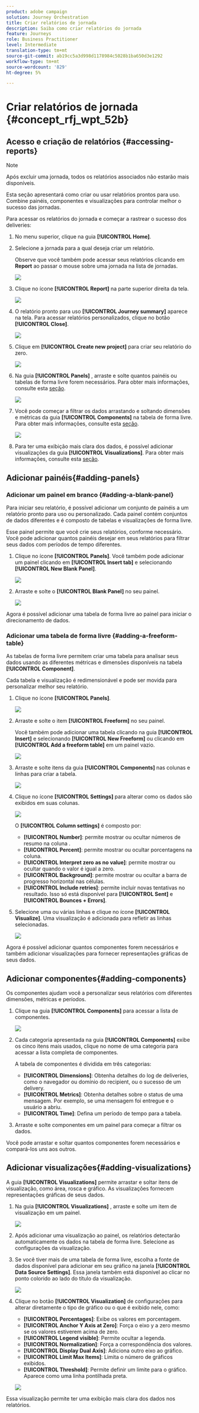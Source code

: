 ```yaml
---
product: adobe campaign
solution: Journey Orchestration
title: Criar relatórios de jornada
description: Saiba como criar relatórios do jornada
feature: Journeys
role: Business Practitioner
level: Intermediate
translation-type: tm+mt
source-git-commit: ab19cc5a3d998d1178984c5028b1ba650d3e1292
workflow-type: tm+mt
source-wordcount: '829'
ht-degree: 5%

---
```



# Criar relatórios de jornada {#concept_rfj_wpt_52b}

## Acesso e criação de relatórios {#accessing-reports}

>[!NOTE]
>
>Após excluir uma jornada, todos os relatórios associados não estarão mais disponíveis.

Esta seção apresentará como criar ou usar relatórios prontos para uso. Combine painéis, componentes e visualizações para controlar melhor o sucesso das jornadas.

Para acessar os relatórios do jornada e começar a rastrear o sucesso dos deliveries:

1. No menu superior, clique na guia **[!UICONTROL Home]**.

1. Selecione a jornada para a qual deseja criar um relatório.

   Observe que você também pode acessar seus relatórios clicando em **Report** ao passar o mouse sobre uma jornada na lista de jornadas.

   ![](../assets/dynamic_report_journey.png)

1. Clique no ícone **[!UICONTROL Report]** na parte superior direita da tela.

   ![](../assets/dynamic_report_journey_2.png)

1. O relatório pronto para uso **[!UICONTROL Journey summary]** aparece na tela. Para acessar relatórios personalizados, clique no botão **[!UICONTROL Close]**.

   ![](../assets/dynamic_report_journey_12.png)

1. Clique em **[!UICONTROL Create new project]** para criar seu relatório do zero.

   ![](../assets/dynamic_report_journey_3.png)

1. Na guia **[!UICONTROL Panels]** , arraste e solte quantos painéis ou tabelas de forma livre forem necessários. Para obter mais informações, consulte esta [seção](#adding-panels).

   ![](../assets/dynamic_report_journey_4.png)

1. Você pode começar a filtrar os dados arrastando e soltando dimensões e métricas da guia **[!UICONTROL Components]** na tabela de forma livre. Para obter mais informações, consulte esta [seção](#adding-components).

   ![](../assets/dynamic_report_journey_5.png)

1. Para ter uma exibição mais clara dos dados, é possível adicionar visualizações da guia **[!UICONTROL Visualizations]**. Para obter mais informações, consulte esta [seção](#adding-visualizations).

## Adicionar painéis{#adding-panels}

### Adicionar um painel em branco {#adding-a-blank-panel}

Para iniciar seu relatório, é possível adicionar um conjunto de painéis a um relatório pronto para uso ou personalizado. Cada painel contém conjuntos de dados diferentes e é composto de tabelas e visualizações de forma livre.

Esse painel permite que você crie seus relatórios, conforme necessário. Você pode adicionar quantos painéis desejar em seus relatórios para filtrar seus dados com períodos de tempo diferentes.

1. Clique no ícone **[!UICONTROL Panels]**. Você também pode adicionar um painel clicando em **[!UICONTROL Insert tab]** e selecionando **[!UICONTROL New Blank Panel]**.

   ![](../assets/dynamic_report_panel_1.png)

1. Arraste e solte o **[!UICONTROL Blank Panel]** no seu painel.

   ![](../assets/dynamic_report_panel.png)

Agora é possível adicionar uma tabela de forma livre ao painel para iniciar o direcionamento de dados.

### Adicionar uma tabela de forma livre {#adding-a-freeform-table}

As tabelas de forma livre permitem criar uma tabela para analisar seus dados usando as diferentes métricas e dimensões disponíveis na tabela **[!UICONTROL Component]**.

Cada tabela e visualização é redimensionável e pode ser movida para personalizar melhor seu relatório.

1. Clique no ícone **[!UICONTROL Panels]**.

   ![](../assets/dynamic_report_panel_1.png)

1. Arraste e solte o item **[!UICONTROL Freeform]** no seu painel.

   Você também pode adicionar uma tabela clicando na guia **[!UICONTROL Insert]** e selecionando **[!UICONTROL New Freeform]** ou clicando em **[!UICONTROL Add a freeform table]** em um painel vazio.

   ![](../assets/dynamic_report_panel_2.png)

1. Arraste e solte itens da guia **[!UICONTROL Components]** nas colunas e linhas para criar a tabela.

   ![](../assets/dynamic_report_freeform_3.png)

1. Clique no ícone **[!UICONTROL Settings]** para alterar como os dados são exibidos em suas colunas.

   ![](../assets/dynamic_report_freeform_4.png)

   O **[!UICONTROL Column settings]** é composto por:

   * **[!UICONTROL Number]**: permite mostrar ou ocultar números de resumo na coluna .
   * **[!UICONTROL Percent]**: permite mostrar ou ocultar porcentagens na coluna.
   * **[!UICONTROL Interpret zero as no value]**: permite mostrar ou ocultar quando o valor é igual a zero.
   * **[!UICONTROL Background]**: permite mostrar ou ocultar a barra de progresso horizontal nas células.
   * **[!UICONTROL Include retries]**: permite incluir novas tentativas no resultado. Isso só está disponível para **[!UICONTROL Sent]** e **[!UICONTROL Bounces + Errors]**.

1. Selecione uma ou várias linhas e clique no ícone **[!UICONTROL Visualize]**. Uma visualização é adicionada para refletir as linhas selecionadas.

   ![](../assets/dynamic_report_freeform_5.png)

Agora é possível adicionar quantos componentes forem necessários e também adicionar visualizações para fornecer representações gráficas de seus dados.

## Adicionar componentes{#adding-components}

Os componentes ajudam você a personalizar seus relatórios com diferentes dimensões, métricas e períodos.

1. Clique na guia **[!UICONTROL Components]** para acessar a lista de componentes.

   ![](../assets/dynamic_report_components.png)

1. Cada categoria apresentada na guia **[!UICONTROL Components]** exibe os cinco itens mais usados, clique no nome de uma categoria para acessar a lista completa de componentes.

   A tabela de componentes é dividida em três categorias:

   * **[!UICONTROL Dimensions]**: Obtenha detalhes do log de deliveries, como o navegador ou domínio do recipient, ou o sucesso de um delivery.
   * **[!UICONTROL Metrics]**: Obtenha detalhes sobre o status de uma mensagem. Por exemplo, se uma mensagem foi entregue e o usuário a abriu.
   * **[!UICONTROL Time]**: Defina um período de tempo para a tabela.

1. Arraste e solte componentes em um painel para começar a filtrar os dados.

Você pode arrastar e soltar quantos componentes forem necessários e compará-los uns aos outros.

## Adicionar visualizações{#adding-visualizations}

A guia **[!UICONTROL Visualizations]** permite arrastar e soltar itens de visualização, como área, rosca e gráfico. As visualizações fornecem representações gráficas de seus dados.

1. Na guia **[!UICONTROL Visualizations]** , arraste e solte um item de visualização em um painel.

   ![](../assets/dynamic_report_visualization_1.png)

1. Após adicionar uma visualização ao painel, os relatórios detectarão automaticamente os dados na tabela de forma livre. Selecione as configurações da visualização.
1. Se você tiver mais de uma tabela de forma livre, escolha a fonte de dados disponível para adicionar em seu gráfico na janela **[!UICONTROL Data Source Settings]**. Essa janela também está disponível ao clicar no ponto colorido ao lado do título da visualização.

   ![](../assets/dynamic_report_visualization_2.png)

1. Clique no botão **[!UICONTROL Visualization]** de configurações para alterar diretamente o tipo de gráfico ou o que é exibido nele, como:

   * **[!UICONTROL Percentages]**: Exibe os valores em porcentagem.
   * **[!UICONTROL Anchor Y Axis at Zero]**: Força o eixo y a zero mesmo se os valores estiverem acima de zero.
   * **[!UICONTROL Legend visible]**: Permite ocultar a legenda.
   * **[!UICONTROL Normalization]**: Força a correspondência dos valores.
   * **[!UICONTROL Display Dual Axis]**: Adiciona outro eixo ao gráfico.
   * **[!UICONTROL Limit Max Items]**: Limita o número de gráficos exibidos.
   * **[!UICONTROL Threshold]**: Permite definir um limite para o gráfico. Aparece como uma linha pontilhada preta.

   ![](../assets/dynamic_report_visualization_3.png)

Essa visualização permite ter uma exibição mais clara dos dados nos relatórios.